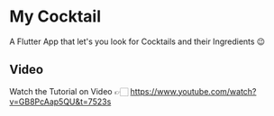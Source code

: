 # My Cocktail

A Flutter App that let's you look for Cocktails and their Ingredients 😉

## Video

Watch the Tutorial on Video 👉🏻  https://www.youtube.com/watch?v=GB8PcAap5QU&t=7523s
